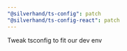 ```yaml
---
"@silverhand/ts-config": patch
"@silverhand/ts-config-react": patch
---
```


Tweak tsconfig to fit our dev env
